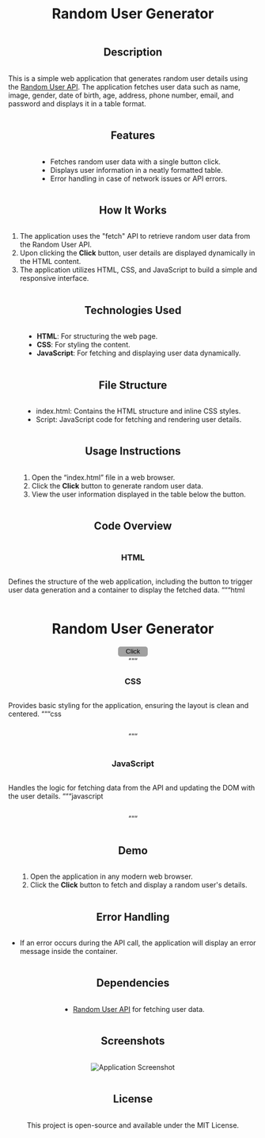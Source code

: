 # Random User Generator

## Description
This is a simple web application that generates random user details using the [Random User API](https://randomuser.me/). The application fetches user data such as name, image, gender, date of birth, age, address, phone number, email, and password and displays it in a table format.

## Features
- Fetches random user data with a single button click.
- Displays user information in a neatly formatted table.
- Error handling in case of network issues or API errors.

## How It Works
1. The application uses the "fetch" API to retrieve random user data from the Random User API.
2. Upon clicking the **Click** button, user details are displayed dynamically in the HTML content.
3. The application utilizes HTML, CSS, and JavaScript to build a simple and responsive interface.

## Technologies Used
- **HTML**: For structuring the web page.
- **CSS**: For styling the content.
- **JavaScript**: For fetching and displaying user data dynamically.

## File Structure

- index.html: Contains the HTML structure and inline CSS styles.
- Script: JavaScript code for fetching and rendering user details.

## Usage Instructions
1. Open the “index.html” file in a web browser.
2. Click the **Click** button to generate random user data.
3. View the user information displayed in the table below the button.

## Code Overview

### HTML
Defines the structure of the web application, including the button to trigger user data generation and a container to display the fetched data.
“““html
<!DOCTYPE html>
<html lang="en">
<head>
    <meta charset="UTF-8">
    <meta name="viewport" content="width=device-width, initial-scale=1.0">
    <title>User Generator</title>
</head>
<body>
    <h1>Random User Generator</h1>
    <button onclick="generator()">Click</button>
    <div id="container"></div>
</body>
</html>
“““

### CSS
Provides basic styling for the application, ensuring the layout is clean and centered.
“““css
<style>
    h4 {
        margin: 0 50px 0 0;
    }
    body {
        display: flex;
        justify-content: center;
        align-items: center;
        flex-direction: column;
    }
    button {
        width: 60px;
        height: 20px;
        border-radius: 5px;
        border: none;
        cursor: pointer;
        background-color: rgb(160, 160, 160);
    }
</style>
“““

### JavaScript
Handles the logic for fetching data from the API and updating the DOM with the user details.
“““javascript
<script>
const container = document.getElementById('container');

async function generator() {
    try {
        const response = await fetch('https://randomuser.me/api/');
        const data = await response.json();
        const user = data.results[0];

        const userName = “${user.name.title}. ${user.name.first} ${user.name.last}”;
        const userImage = user.picture.large;
        const gender = user.gender;
        const email = user.email;
        const phone = user.phone;
        const address = “${user.location.street.number} ${user.location.street.name}, ${user.location.city}, ${user.location.state}, ${user.location.country}”;
        const age = user.dob.age;
        const dob = user.dob.date;
        const password = user.login.password;

        container.innerHTML = “
        <table>
            <tr><td><h4>UserName</h4></td><td><h2>${userName}</h2></td></tr>
            <tr><td><h4>User Image</h4></td><td><img src="${userImage}" alt="User Image" /></td></tr>
            <tr><td><h4>Gender</h4></td><td><p>${gender}</p></td></tr>
            <tr><td><h4>DOB</h4></td><td><p>${dob}</p></td></tr>
            <tr><td><h4>Age</h4></td><td><h3>Age: ${age}</h3></td></tr>
            <tr><td><h4>Address</h4></td><td><p>${address}</p></td></tr>
            <tr><td><h4>Phone No.</h4></td><td><h5>${phone}</h5></td></tr>
            <tr><td><h4>E-Mail</h4></td><td><p>${email}</p></td></tr>
            <tr><td><h4>Password</h4></td><td><p>${password}</p></td></tr>
        </table>“;
    } catch (err) {
        container.textContent = "Error found: " + err.message;
    }
}
</script>
“““

## Demo
1. Open the application in any modern web browser.
2. Click the **Click** button to fetch and display a random user's details.

## Error Handling
- If an error occurs during the API call, the application will display an error message inside the container.

## Dependencies
- [Random User API](https://randomuser.me/) for fetching user data.

## Screenshots
![Application Screenshot](#)

## License
This project is open-source and available under the MIT License.

